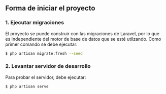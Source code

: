 ## Forma de iniciar el proyecto

### 1. Ejecutar migraciones
El proyecto se puede construir con las migraciones de Laravel, por lo que es
independiente del motor de base de datos que se esté utilzando. Como primer
comando se debe ejecutar:

```bash
$ php artisan migrate:fresh --seed
```

### 2. Levantar servidor de desarrollo
Para probar el servidor, debe ejecutar:

```bash
$ php artisan serve
```
